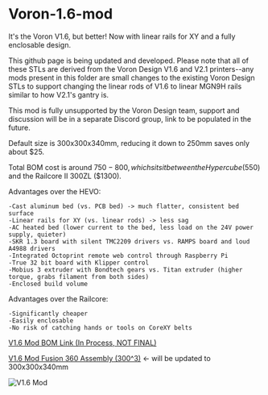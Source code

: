 # Voron-1.6-mod
It's the Voron V1.6, but better! Now with linear rails for XY and a fully enclosable design.

This github page is being updated and developed. Please note that all of these STLs are derived from the Voron Design V1.6 and V2.1 printers--any mods present in this folder are small changes to the existing Voron Design STLs to support changing the linear rods of V1.6 to linear MGN9H rails similar to how V2.1's gantry is.

This mod is fully unsupported by the Voron Design team, support and discussion will be in a separate Discord group, link to be populated in the future.

Default size is 300x300x340mm, reducing it down to 250mm saves only about $25. 

Total BOM cost is around $750-800, which sits it between the Hypercube ($550) and the Railcore II 300ZL ($1300). 

Advantages over the HEVO:
    
    -Cast aluminum bed (vs. PCB bed) -> much flatter, consistent bed surface
    -Linear rails for XY (vs. linear rods) -> less sag
    -AC heated bed (lower current to the bed, less load on the 24V power supply, quieter)
    -SKR 1.3 board with silent TMC2209 drivers vs. RAMPS board and loud A4988 drivers
    -Integrated Octoprint remote web control through Raspberry Pi
    -True 32 bit board with Klipper control
    -Mobius 3 extruder with Bondtech gears vs. Titan extruder (higher torque, grabs filament from both sides)
    -Enclosed build volume

Advantages over the Railcore:
    
    -Significantly cheaper
    -Easily enclosable
    -No risk of catching hands or tools on CoreXY belts

[V1.6 Mod BOM Link (In Process, NOT FINAL)](https://docs.google.com/spreadsheets/d/1ig14b1j8-F_122QWTeGj5dSmB8Jl30DImUAANSiHRPc/edit?usp=sharing)

[V1.6 Mod Fusion 360 Assembly (300^3)](https://a360.co/2MlttV1) <- will be updated to 300x300x340mm

![V1.6 Mod](https://i.imgur.com/REc2A0J.png)
